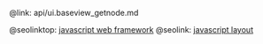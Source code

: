 @link: api/ui.baseview_getnode.md

@seolinktop: [javascript web framework](https://webix.com)
@seolink: [javascript layout](https://webix.com/widget/layout/)